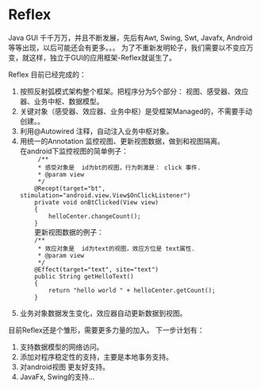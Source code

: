 ﻿# Reflex
Java GUI 千千万万，并且不断发展，先后有Awt, Swing, Swt, Javafx, Android等等出现，以后可能还会有更多。。。
为了不重新发明轮子，我们需要以不变应万变，就这样，独立于GUI的应用框架-Reflex就诞生了。


Reflex 目前已经完成的：
<ol>
<li>按照反射弧模式架构整个框架。把程序分为5个部分： 视图、感受器、效应器、业务中枢、数据模型。</li>
<li>关键对象（感受器、效应器、业务中枢）是受框架Managed的，不需要手动创建。。</li>
<li>利用@Autowired 注释，自动注入业务中枢对象。</li>
<li>用统一的Annotation 监控视图、更新视图数据，做到和视图隔离。</li>
   在android下监控视图的简单例子：
   <code>
     /**
     * 感受对象是  id为bt的视图，行为刺激是： click 事件.
     * @param view
     */
    @Recept(target="bt", stimulation="android.view.View$OnClickListener")
    private void onBtClicked(View view)
    {
        helloCenter.changeCount();
    }
    </code>
    更新视图数据的例子：
    <code>
    /**
     * 效应对象是  id为text的视图，效应方位是 text属性.
     * @param view
     */
    @Effect(target="text", site="text")
    public String getHelloText()
    {
        return "hello world " + helloCenter.getCount();
    }
    </code>
<li>业务对象数据发生变化，效应器自动更新数据到视图。</li>
</ol>

目前Reflex还是个雏形，需要更多力量的加入。 下一步计划有：
<ol>
<li>支持数据模型的网络访问。</li>
<li>添加对程序稳定性的支持，主要是本地事务支持。</li>
<li>对android视图 更友好支持。</li>
<li>JavaFx, Swing的支持...</li>
</ol>
